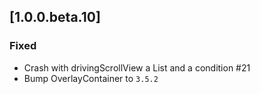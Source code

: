 ## [1.0.0.beta.10]
### Fixed
- Crash with drivingScrollView a List and a condition #21
- Bump OverlayContainer to `3.5.2`